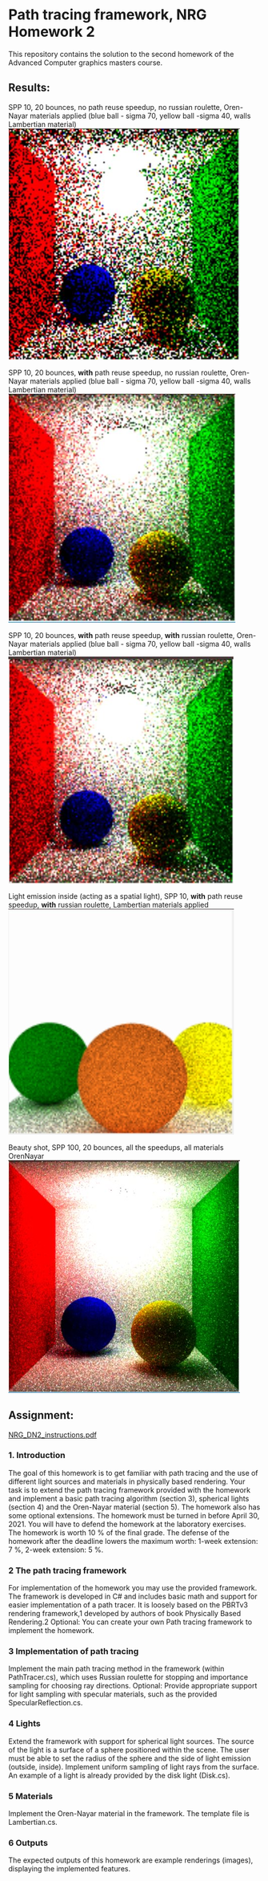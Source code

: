 # Path tracing framework, NRG Homework 2
This repository contains the solution to the second homework of the Advanced Computer graphics masters course.

## Results: 
SPP 10, 20 bounces, no path reuse speedup, no russian roulette, Oren-Nayar materials applied (blue ball - sigma 70, yellow ball -sigma 40, walls Lambertian material)\
![first](results/SPP10_no_path_reuse_no_russian.JPG)

SPP 10, 20 bounces, **with** path reuse speedup, no russian roulette, Oren-Nayar materials applied (blue ball - sigma 70, yellow ball -sigma 40, walls Lambertian material)\
![second](results/SPP10_with_path_reuse_no_russian.JPG)

SPP 10, 20 bounces, **with** path reuse speedup, **with** russian roulette, Oren-Nayar materials applied (blue ball - sigma 70, yellow ball -sigma 40, walls Lambertian material)\
![third](results/SPP10_with_path_with_russian.JPG)

Light emission inside (acting as a spatial light), SPP 10, **with** path reuse speedup, **with** russian roulette, Lambertian materials applied\
![forth](results/SPP_120_spatial.JPG)

Beauty shot, SPP 100, 20 bounces, all the speedups, all materials OrenNayar\
![fifth](results/long.JPG)





## Assignment:
[NRG_DN2_instructions.pdf](Instructions)
### 1. Introduction
The goal of this homework is to get familiar with path tracing and the use of different light sources and
materials in physically based rendering. Your task is to extend the path tracing framework provided with
the homework and implement a basic path tracing algorithm (section 3), spherical lights (section 4) and
the Oren-Nayar material (section 5). The homework also has some optional extensions. The homework
must be turned in before April 30, 2021. You will have to defend the homework at the laboratory
exercises. The homework is worth 10 % of the final grade. The defense of the homework after the
deadline lowers the maximum worth: 1-week extension: 7 %, 2-week extension: 5 %.
### 2 The path tracing framework
For implementation of the homework you may use the provided framework. The framework is developed
in C# and includes basic math and support for easier implementation of a path tracer. It is loosely based
on the PBRTv3 rendering framework,1 developed by authors of book Physically Based Rendering.2
Optional: You can create your own Path tracing framework to implement the homework.
### 3 Implementation of path tracing
Implement the main path tracing method in the framework (within PathTracer.cs), which uses Russian
roulette for stopping and importance sampling for choosing ray directions.
Optional: Provide appropriate support for light sampling with specular materials, such as the provided
SpecularReflection.cs.
### 4 Lights
Extend the framework with support for spherical light sources. The source of the light is a surface of a
sphere positioned within the scene. The user must be able to set the radius of the sphere and the side of
light emission (outside, inside). Implement uniform sampling of light rays from the surface. An example
of a light is already provided by the disk light (Disk.cs).

### 5 Materials
Implement the Oren-Nayar material in the framework. The template file is Lambertian.cs. 

### 6 Outputs
The expected outputs of this homework are example renderings (images), displaying the implemented
features.
